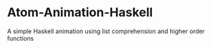 # Atom-Animation-Haskell
A simple Haskell animation using list comprehension and higher order functions
